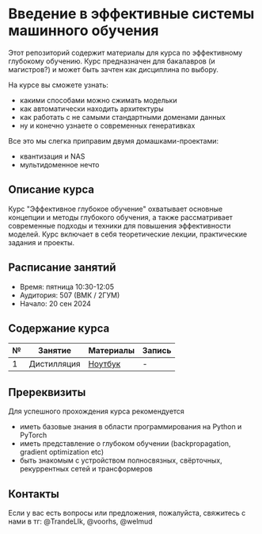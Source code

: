 # Введение в эффективные системы машинного обучения

Этот репозиторий содержит материалы для курса по эффективному глубокому обучению. Курс предназначен для бакалавров (и магистров?) и может быть зачтен как дисциплина по выбору.

На курсе вы сможете узнать:
- какими способами можно сжимать модельки
- как автоматически находить архитектуры
- как работать с не самыми стандартными доменами данных
- ну и конечно узнаете о современных генеративках

Все это мы слегка приправим двумя домашками-проектами:
- квантизация и NAS
- мультидоменное нечто 

## Описание курса

Курс "Эффективное глубокое обучение" охватывает основные концепции и методы глубокого обучения, а также рассматривает современные подходы и техники для повышения эффективности моделей. Курс включает в себя теоретические лекции, практические задания и проекты.

## Расписание занятий

- Время: пятница 10:30-12:05
- Аудитория: 507 (ВМК / 2ГУМ)
- Начало: 20 сен 2024

## Содержание курса

| № | Занятие  | Материалы | Запись |
|----|----------------|------------|---|
| 1  | Дистилляция | [Ноутбук](notebooks/sem1_knowledge_distillation.ipynb) | - |

## Пререквизиты

Для успешного прохождения курса рекомендуется
- иметь базовые знания в области программирования на Python и PyTorch
- иметь представление о глубоком обучении (backpropagation, gradient optimization etc)
- быть знакомым с устройством полносвязных, свёрточных, рекуррентных сетей и трансформеров

## Контакты

Если у вас есть вопросы или предложения, пожалуйста, свяжитесь с нами в тг: @TrandeLIk, @voorhs, @welmud
